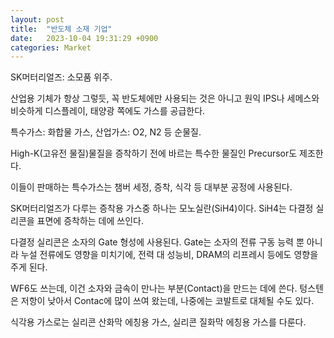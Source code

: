 ```yaml
---
layout: post
title:  "반도체 소재 기업"
date:   2023-10-04 19:31:29 +0900
categories: Market
---
```


SK머터리얼즈:
소모품 위주.

산업용 기체가 항상 그렇듯, 꼭 반도체에만 사용되는 것은 아니고 원익 IPS나 세메스와 비슷하게 디스플레이, 태양광 쪽에도 가스를 공급한다.

특수가스: 화합물 가스,
산업가스: O2, N2 등 순물질.

High-K(고유전 물질)물질을 증착하기 전에 바르는 특수한 물질인 Precursor도 제조한다.

이들이 판매하는 특수가스는 챔버 세정, 증착, 식각 등 대부분 공정에 사용된다.

SK머터리얼즈가 다루는 증착용 가스중 하나는 모노실란(SiH4)이다.
SiH4는 다결정 실리콘을 표면에 증착하는 데에 쓰인다.

다결정 실리콘은 소자의 Gate 형성에 사용된다.
Gate는 소자의 전류 구동 능력 뿐 아니라 누설 전류에도 영향을 미치기에,
전력 대 성능비, DRAM의 리프레시 등에도 영향을 주게 된다.

WF6도 쓰는데, 이건 소자와 금속이 만나는 부분(Contact)을 만드는 데에 쓴다.
텅스텐은 저항이 낮아서 Contac에 많이 쓰여 왔는데, 나중에는 코발트로 대체될 수도 있다.

식각용 가스로는 실리콘 산화막 에칭용 가스, 실리콘 질화막 에칭용 가스를 다룬다.
